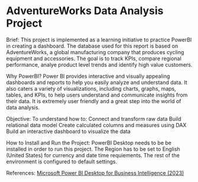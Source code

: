 # AdventureWorks Data Analysis Project

Brief:
This project is implemented as a learning initiative to practice PowerBI in creating a dashboard. The database used for this report is based on AdventureWorks, a global manufacturing company that produces cycling equipment and accessories.
The goal is to track KPIs, compare regional performance, analye product level trends and identify high value customers.

Why PowerBI?
Power BI provides interactive and visually appealing dashboards and reports to help you easily analyze and understand data.
It also caters a variety of visualizations, including charts, graphs, maps, tables, and KPIs, to help users understand and communicate insights from their data.
It is extremely user friendly and a great step into the world of data analysis.

Objective:
To understand how to:
Connect and transform raw data
Build relational data model
Create calculated columns and measures using DAX
Build an interactive dashboard to visualize the data

How to Install and Run the Project:
PowerBI Desktop needs to be be installed in order to run this project.
The Region has to be set to English (United States) for currency and date time requiements.
The rest of the environment is configured to default settings.

References:
[Microsoft Power BI Desktop for Business Intelligence (2023)](https://www.udemy.com/course/microsoft-power-bi-up-running-with-power-bi-desktop/)
